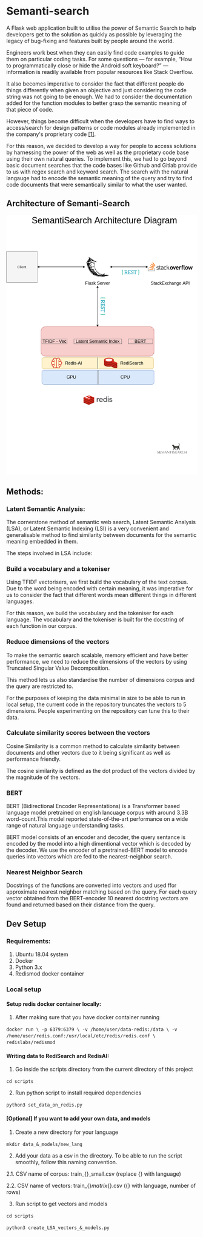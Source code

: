 # Semanti-search
A Flask web application built to utilise the power of Semantic Search to help developers get to the solution as quickly as possible by leveraging the legacy of bug-fixing and features built by people around the world.

Engineers work best when they can easily find code examples to guide them on particular coding tasks. For some questions — for example, “How to programmatically close or hide the Android soft keyboard?” — information is readily available from popular resources like Stack Overflow. 

It also becomes imperative to consider the fact that different people do things differently when given an objective and just considering the code string was not going to be enough. We had to consider the documentation added for the function modules to better grasp the semantic meaning of that piece of code.

However, things become difficult when the developers have to find ways to access/search for design patterns or code modules already implemented in the company's proprietary code [[1]](https://ai.facebook.com/blog/neural-code-search-ml-based-code-search-using-natural-language-queries/). 

For this reason, we decided to develop a way for people to access solutions by harnessing the power of the web as well as the proprietary code base using their own natural queries. To implement this, we had to go beyond basic document searches that the code bases like Github and Gitlab provide to us with regex search and keyword search. The search with the natural langauge had to encode the semantic meaning of the query and try to find code documents that were semantically similar to what the user wanted. 

## Architecture of Semanti-Search

![Architecture Diagram](https://github.com/naanunaane/semanti-search/blob/main/resources/Arch_Diagram_v1.1.png)


## Methods:

### Latent Semantic Analysis:
The cornerstone method of semantic web search, Latent Semantic Analysis (LSA), or Latent Semantic Indexing (LSI) is a very convenient and generalisable method to find similarity between documents for the semantic meaning embedded in them. 

The steps involved in LSA include:

### Build a vocabulary and a tokeniser
Using TFIDF vectorisers, we first build the vocabulary of the text corpus. Due to the word being encoded with certain meaning, it was imperative for us to consider the fact that different words mean different things in different languages. 

For this reason, we build the vocabulary and the tokeniser for each language. The vocabulary and the tokeniser is built for the docstring of each function in our corpus. 

### Reduce dimensions of the vectors
To make the semantic search scalable, memory efficient and have better performance, we need to reduce the dimensions of the vectors by using Truncated Singular Value Decomposition. 

This method lets us also standardise the number of dimensions corpus and the query are restricted to. 

For the purposes of keeping the data minimal in size to be able to run in local setup, the current code in the repository truncates the vectors to 5 dimensions. People experimenting on the repository can tune this to their data. 

### Calculate similarity scores between the vectors
Cosine Similarity is a common method to calculate similarity between documents and other vectors due to it being significant as well as performance friendly. 

The cosine similarity is defined as the dot product of the vectors divided by the magnitude of the vectors. 

### BERT
BERT (Bidirectional Encoder Representations) is a Transformer based language model pretrained on english lancuage corpus with around 3.3B word-count.This model reported state-of-the-art performance on a wide range of natural language understanding tasks. 

BERT model consists of an encoder and decoder, the query sentance is encoded by the model into a high dimentional vector which is decoded by the decoder. We use the encoder of a pretrained-BERT model to encode queries into vectors which are fed to the nearest-neighbor search.

### Nearest Neighbor Search
Docstrings of the functions are converted into vectors and used ffor approximate nearest neighbor matching based on the query. For each query vector obtained from the BERT-encoder 10 nearest docstring vectors are found and returned based on their distance from the query.


## Dev Setup

### Requirements:
1. Ubuntu 18.04 system
2. Docker
3. Python 3.x
4. Redismod docker container

### Local setup
#### Setup redis docker container locally:
1. After making sure that you have docker container running

`docker run \
 -p 6379:6379 \
 -v /home/user/data-redis:/data \
 -v /home/user/redis.conf:/usr/local/etc/redis/redis.conf \
 redislabs/redismod`

#### Writing data to RediSearch and RedisAI:
1. Go inside the scripts directory from the current directory of this project

`cd scripts`
   
2. Run python script to install required dependencies

`python3 set_data_on_redis.py`

#### [Optional] If you want to add your own data, and models
1. Create a new directory for your language

`mkdir data_&_models/new_lang`

2. Add your data as a csv in the directory. To be able to run the script smoothly, follow this naming convention. 

2.1. CSV name of corpus: train_{}_small.csv       (replace {} with language)

2.2. CSV name of vectors: train_{}_matrix_{}.csv  ({} with language, number of rows)

3. Run script to get vectors and models

`cd scripts`

`python3 create_LSA_vectors_&_models.py`
